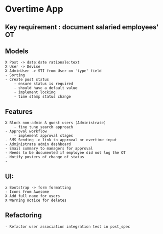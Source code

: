 # Overtime App

## Key requirement : document salaried employees' OT

## Models
    X Post -> date:date rationale:text
    X User -> Devise
    X AdminUser -> STI from User on 'type' field
    - Sorting 
    - Create post status 
        - ensure status is required
        - should have a default value 
        - implement locking
        - time stamp status change 
        
    
## Features
    X Block non-admin & guest users (Administrate)
        - fine tune search approach
    - Approval workflow
        - implement approval stages
    - SMS Sending -> link to approval or overtime input
    - Administrate admin dashboard
    - Email summary to managers for approval
    - Needs to be documented if employee did not log the OT
    - Notify posters of change of status
    - 

## UI:
    x Bootstrap -> form formatting
    - Icons from Awesome
    X Add full_name for users
    X Warning notice for deletes
 
## Refactoring
    - Refactor user association integration test in post_spec